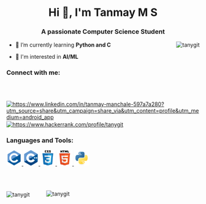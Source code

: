 <h1 align="center">Hi 👋, I'm Tanmay M S</h1>
<h3 align="center">A passionate Computer Science Student</h3>
<p><img align="right" src="https://github-readme-stats.vercel.app/api/top-langs?username=tanygit&show_icons=true&locale=en&layout=compact" alt="tanygit" height="155"/></p>

- 🌱 I’m currently learning **Python and C**

- 👀 I'm interested in **AI/ML**

<h3 align="left">Connect with me:</h3>
<p align="left">
<a href="https://linkedin.com/in/tanmay-manchale-597a7a280?utm_source=share&utm_campaign=share_via&utm_content=profile&utm_medium=android_app" target="blank"><img align="center" src="https://raw.githubusercontent.com/rahuldkjain/github-profile-readme-generator/master/src/images/icons/Social/linked-in-alt.svg" alt="https://www.linkedin.com/in/tanmay-manchale-597a7a280?utm_source=share&utm_campaign=share_via&utm_content=profile&utm_medium=android_app" height="30" width="40" /></a>
<a href="https://www.hackerrank.com/profile/tanygit" target="blank"><img align="center" src="https://raw.githubusercontent.com/rahuldkjain/github-profile-readme-generator/master/src/images/icons/Social/hackerrank.svg" alt="https://www.hackerrank.com/profile/tanygit" height="50" width="40" /></a>
</p>

<h3 align="left">Languages and Tools:</h3>
<p align="left"> <a href="https://www.cprogramming.com/" target="_blank" rel="noreferrer"> <img src="https://raw.githubusercontent.com/devicons/devicon/master/icons/c/c-original.svg" alt="c" width="40" height="40"/> </a> <a href="https://www.w3schools.com/cpp/" target="_blank" rel="noreferrer"> <img src="https://raw.githubusercontent.com/devicons/devicon/master/icons/cplusplus/cplusplus-original.svg" alt="cplusplus" width="40" height="40"/> </a> <a href="https://www.w3schools.com/css/" target="_blank" rel="noreferrer"> <img src="https://raw.githubusercontent.com/devicons/devicon/master/icons/css3/css3-original-wordmark.svg" alt="css3" width="40" height="40"/> </a> <a href="https://www.w3.org/html/" target="_blank" rel="noreferrer"> <img src="https://raw.githubusercontent.com/devicons/devicon/master/icons/html5/html5-original-wordmark.svg" alt="html5" width="40" height="40"/> </a> <a href="https://www.python.org" target="_blank" rel="noreferrer"> <img src="https://raw.githubusercontent.com/devicons/devicon/master/icons/python/python-original.svg" alt="python" width="40" height="40"/> </a> </p>

<br><br>


<p>
<img align="center" src="https://github-readme-stats.vercel.app/api?username=tanygit&show_icons=true&locale=en" alt="tanygit" width="400"/>
<img align="right" src="https://github-readme-streak-stats.herokuapp.com/?user=tanygit&" alt="tanygit" width="400"/>
</p>

